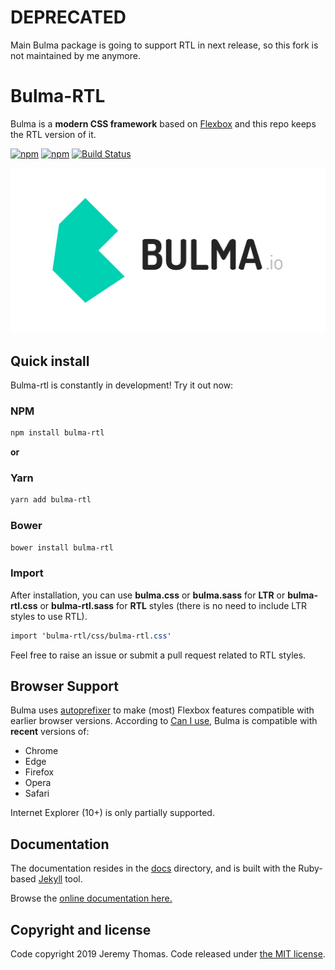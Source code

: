 # DEPRECATED

Main Bulma package is going to support RTL in next release, so this fork is not maintained by me anymore.

# Bulma-RTL

Bulma is a **modern CSS framework** based on [Flexbox](https://developer.mozilla.org/en-US/docs/Web/CSS/CSS_Flexible_Box_Layout/Using_CSS_flexible_boxes) and this repo keeps the RTL version of it.

[![npm](https://img.shields.io/npm/v/bulma-rtl.svg)](https://www.npmjs.com/package/bulma-rtl)
[![npm](https://img.shields.io/npm/dm/bulma-rtl.svg)](https://www.npmjs.com/package/bulma-rtl)
[![Build Status](https://travis-ci.org/jgthms/bulma.svg?branch=master)](https://travis-ci.org/jgthms/bulma)

<a href="https://bulma.io"><img src="https://raw.githubusercontent.com/jgthms/bulma/master/docs/images/bulma-banner.png" alt="Bulma: a Flexbox CSS framework" style="max-width:100%;" width="600"></a>

## Quick install

Bulma-rtl is constantly in development! Try it out now:

### NPM

```sh
npm install bulma-rtl
```

**or**

### Yarn

```sh
yarn add bulma-rtl
```

### Bower

```sh
bower install bulma-rtl
```

### Import
After installation, you can use **bulma.css** or **bulma.sass** for **LTR** or **bulma-rtl.css** or **bulma-rtl.sass** for **RTL** styles
(there is no need to include LTR styles to use RTL).

```css
import 'bulma-rtl/css/bulma-rtl.css'
```

Feel free to raise an issue or submit a pull request related to RTL styles.

## Browser Support

Bulma uses [autoprefixer](https://github.com/postcss/autoprefixer) to make (most) Flexbox features compatible with earlier browser versions. According to [Can I use](https://caniuse.com/#feat=flexbox), Bulma is compatible with **recent** versions of:

* Chrome
* Edge
* Firefox
* Opera
* Safari

Internet Explorer (10+) is only partially supported.

## Documentation

The documentation resides in the [docs](docs) directory, and is built with the Ruby-based [Jekyll](https://jekyllrb.com/) tool.

Browse the [online documentation here.](https://bulma.io/documentation/overview/start/)

## Copyright and license

Code copyright 2019 Jeremy Thomas. Code released under [the MIT license](https://github.com/jgthms/bulma/blob/master/LICENSE).

[npm-link]: https://www.npmjs.com/package/bulma
[awesome-link]:  https://github.com/awesome-css-group/awesome-css
[awesome-badge]: https://cdn.rawgit.com/sindresorhus/awesome/d7305f38d29fed78fa85652e3a63e154dd8e8829/media/badge.svg
